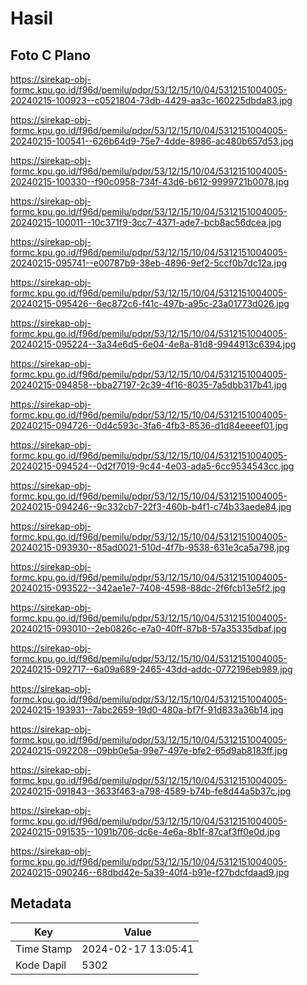 # Hasil

## Foto C Plano

https://sirekap-obj-formc.kpu.go.id/f96d/pemilu/pdpr/53/12/15/10/04/5312151004005-20240215-100923--c0521804-73db-4429-aa3c-160225dbda83.jpg

https://sirekap-obj-formc.kpu.go.id/f96d/pemilu/pdpr/53/12/15/10/04/5312151004005-20240215-100541--626b64d9-75e7-4dde-8986-ac480b657d53.jpg

https://sirekap-obj-formc.kpu.go.id/f96d/pemilu/pdpr/53/12/15/10/04/5312151004005-20240215-100330--f90c0958-734f-43d6-b612-9999721b0078.jpg

https://sirekap-obj-formc.kpu.go.id/f96d/pemilu/pdpr/53/12/15/10/04/5312151004005-20240215-100011--10c371f9-3cc7-4371-ade7-bcb8ac56dcea.jpg

https://sirekap-obj-formc.kpu.go.id/f96d/pemilu/pdpr/53/12/15/10/04/5312151004005-20240215-095741--e00787b9-38eb-4896-9ef2-5ccf0b7dc12a.jpg

https://sirekap-obj-formc.kpu.go.id/f96d/pemilu/pdpr/53/12/15/10/04/5312151004005-20240215-095426--6ec872c6-f41c-497b-a95c-23a01773d026.jpg

https://sirekap-obj-formc.kpu.go.id/f96d/pemilu/pdpr/53/12/15/10/04/5312151004005-20240215-095224--3a34e6d5-6e04-4e8a-81d8-9944913c6394.jpg

https://sirekap-obj-formc.kpu.go.id/f96d/pemilu/pdpr/53/12/15/10/04/5312151004005-20240215-094858--bba27197-2c39-4f16-8035-7a5dbb317b41.jpg

https://sirekap-obj-formc.kpu.go.id/f96d/pemilu/pdpr/53/12/15/10/04/5312151004005-20240215-094726--0d4c593c-3fa6-4fb3-8536-d1d84eeeef01.jpg

https://sirekap-obj-formc.kpu.go.id/f96d/pemilu/pdpr/53/12/15/10/04/5312151004005-20240215-094524--0d2f7019-9c44-4e03-ada5-6cc9534543cc.jpg

https://sirekap-obj-formc.kpu.go.id/f96d/pemilu/pdpr/53/12/15/10/04/5312151004005-20240215-094246--9c332cb7-22f3-460b-b4f1-c74b33aede84.jpg

https://sirekap-obj-formc.kpu.go.id/f96d/pemilu/pdpr/53/12/15/10/04/5312151004005-20240215-093930--85ad0021-510d-4f7b-9538-631e3ca5a798.jpg

https://sirekap-obj-formc.kpu.go.id/f96d/pemilu/pdpr/53/12/15/10/04/5312151004005-20240215-093522--342ae1e7-7408-4598-88dc-2f6fcb13e5f2.jpg

https://sirekap-obj-formc.kpu.go.id/f96d/pemilu/pdpr/53/12/15/10/04/5312151004005-20240215-093010--2eb0826c-e7a0-40ff-87b8-57a35335dbaf.jpg

https://sirekap-obj-formc.kpu.go.id/f96d/pemilu/pdpr/53/12/15/10/04/5312151004005-20240215-092717--6a09a689-2465-43dd-addc-0772196eb989.jpg

https://sirekap-obj-formc.kpu.go.id/f96d/pemilu/pdpr/53/12/15/10/04/5312151004005-20240215-193931--7abc2659-19d0-480a-bf7f-91d833a36b14.jpg

https://sirekap-obj-formc.kpu.go.id/f96d/pemilu/pdpr/53/12/15/10/04/5312151004005-20240215-092208--09bb0e5a-99e7-497e-bfe2-65d9ab8183ff.jpg

https://sirekap-obj-formc.kpu.go.id/f96d/pemilu/pdpr/53/12/15/10/04/5312151004005-20240215-091843--3633f463-a798-4589-b74b-fe8d44a5b37c.jpg

https://sirekap-obj-formc.kpu.go.id/f96d/pemilu/pdpr/53/12/15/10/04/5312151004005-20240215-091535--1091b706-dc6e-4e6a-8b1f-87caf3ff0e0d.jpg

https://sirekap-obj-formc.kpu.go.id/f96d/pemilu/pdpr/53/12/15/10/04/5312151004005-20240215-090246--68dbd42e-5a39-40f4-b91e-f27bdcfdaad9.jpg


## Metadata

| Key        | Value               |
| ---------- | ------------------- |
| Time Stamp | 2024-02-17 13:05:41 |
| Kode Dapil | 5302                |




